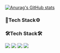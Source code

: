 

[![Anurag's GitHub stats](https://github-readme-stats.vercel.app/api?username=stevey-sy&hide=stars)](https://github.com/stevey-sy/github-readme-stats)

### 🔧Tech Stack⚙️
### 🛠Tech Stack🛠

<div>
    <img src="https://img.shields.io/badge/Java-007396?style=flat-square&logo=Java&logoColor=white"/></a>
    <img src="https://img.shields.io/badge/PHP-777BB4?style=flat-square&logo=PHP&logoColor=white"/></a>
    <img src="https://img.shields.io/badge/MySQL-4479A1?style=flat-square&logo=MySQL&logoColor=white"/></a>
    <img src="https://img.shields.io/badge/Android-3DDC84?style=flat-square&logo=Android&logoColor=white"/>
    
    


